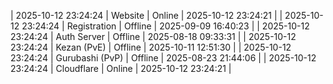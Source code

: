 | 2025-10-12 23:24:24 | Website | Online | 2025-10-12 23:24:21 |
| 2025-10-12 23:24:24 | Registration | Offline | 2025-09-09 16:40:23 |
| 2025-10-12 23:24:24 | Auth Server | Offline | 2025-08-18 09:33:31 |
| 2025-10-12 23:24:24 | Kezan (PvE) | Offline | 2025-10-11 12:51:30 |
| 2025-10-12 23:24:24 | Gurubashi (PvP) | Offline | 2025-08-23 21:44:06 |
| 2025-10-12 23:24:24 | Cloudflare | Online | 2025-10-12 23:24:21 |
